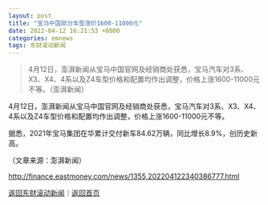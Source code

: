 ```yaml
---
layout: post
title: "宝马中国部分车型涨价1600-11000元"
date: 2022-04-12 16:21:53 +0800
categories: emnews
tags: 东财滚动新闻
---
```

> 4月12日，澎湃新闻从宝马中国官网及经销商处获悉，宝马汽车对3系、X3、X4、4系以及Z4车型价格和配置均作出调整，价格上涨1600-11000元不等。（澎湃新闻）

<p>4月12日，澎湃新闻从宝马中国官网及经销商处获悉，宝马汽车对3系、X3、X4、4系以及Z4车型价格和配置均作出调整，价格上涨1600-11000元不等。</p>
 <p>据悉，2021年宝马集团在华累计交付新车84.62万辆，同比增长8.9%，创历史新高。</p><p class="em_media">（文章来源：澎湃新闻）</p>

<http://finance.eastmoney.com/news/1355,202204122340386777.html>

[返回东财滚动新闻](//finews.withounder.com/emnews/)｜[返回首页](//finews.withounder.com/)